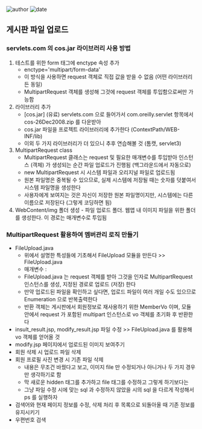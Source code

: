 ﻿
![author](https://img.shields.io/badge/author-daesungRa-lightgray.svg?style=flat-square)
![date](https://img.shields.io/badge/date-190122-lightgray.svg?style=flat-square)

## 게시판 파일 업로드

### servlets.com 의 cos.jar 라이브러리 사용 방법

1. 테스트를 위한 form 태그에 enctype 속성 추가
	- enctype='multipart/form-data'
	- 이 방식을 사용하면 request 객체로 직접 값을 받을 수 없음 (어떤 라이브러리든 동일)
	- MultipartRequest 객체를 생성해 그것에 request 객체를 투입함으로써만 가능함
2. 라이브러리 추가
	- [cos.jar] (유료) servlets.com 으로 들어가서 com.oreilly.servlet 항목에서 cos-26Dec2008.zip 를 다운받아
	- cos.jar 파일을 프로젝트 라이브러리에 추가한다 (ContextPath/WEB-INF/lib)
	- 이외 두 가지 라이브러리가 더 있으니 추후 연습해볼 것 (톰캣, servlet3)
3. MultipartRequest class
	- MultipartRequest 클래스는 request 및 필요한 매개변수를 투입받아 인스턴스 (객체) 가 생성되는 순간 파일 업로드가 진행됨 (백그라운드에서 자동으로)
	- new MultipartRequest 시 시스템 파일과 오리지널 파일로 업로드됨
	- 원본 파일명은 중복될 수 있으므로, 실제 시스템에 저장될 때는 숫자를 덧붙여서 시스템 파일명을 생성한다
	- 사용자에게 보여지는 것은 자신이 저장한 원본 파일명이지만, 시스템에는 다른 이름으로 저장된다 (그렇게 코딩하면 됨)
4. WebContent/img 폴더 생성 - 파일 업로드 폴더. 웹앱 내 이미지 파일을 위한 폴더를 생성한다. 이 경로는 매개변수로 투입됨

### MultipartRequest 활용하여 멤버관리 로직 만들기

* FileUpload.java
	- 위에서 설명한 특성들에 기초해서 FileUpload 모듈을 만든다 >> FileUpload.java
	- 매개변수 : 
	- FileUpload.java 는 request 객체를 받아 그것을 인자로 MultipartRequest 인스턴스를 생성, 지정된 경로로 업로드 (저장) 한다
	- 만약 업로드된 파일을 확인하고 싶다면, 업로드 파일이 여러 개일 수도 있으므로 Enumeration 으로 반복출력한다
	- 반환 객체는 게시판에서 회원정보로 재사용하기 위한 MemberVo 이며, 모듈 안에서 request 가 포함된 multipart 인스턴스로 vo 객체를 초기화 후 반환한다
* insult_result.jsp, modify_result.jsp 파일 수정 >> FileUpload.java 를 활용해 vo 객체를 얻어올 것
* modify.jsp 페이지에서 업로드된 이미지 보여주기
* 회원 삭제 시 업로드 파일 삭제
* 회원 프로필 사진 변경 시 기존 파일 삭제
	- 내용은 무조건 바꿨다고 보고, 이미지 file 만 수정되거나 아니거나 두 가지 경우만 생각하기로 함
	- 막 새로운 hidden 태그를 추가하고 file 태그를 수정하고 그렇게 하기보다는
	- 그냥 파일 수정 시에 맞는 sql 과 수정하지 않았을 시의 sql 을 다르게 작성해서 ps 를 실행하자
* 검색어와 현재 페이지 정보를 수정, 삭제 처리 후 목록으로 되돌아올 때 기존 정보를 유지시키기
* 우편번호 검색










































